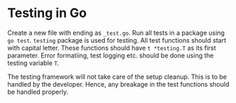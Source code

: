 # Testing in Go

Create a new file with ending as `_test.go`. Run all tests in a package using `go test`.
`testing` package is used for testing. All test functions should start with capital letter. These functions should
have `t *testing.T` as its first parameter. Error formatiing, test logging etc. should be done using the testing
variable `T`.

The testing framework will not take care of the setup cleanup. This is to be handled by the developer. Hence, any breakage
in the test functions should be handled properly.
